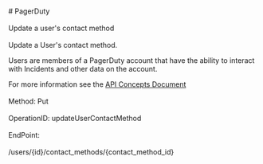 <br>#     PagerDuty</br>
<br>Update a user's contact method</br>
<br>Update a User's contact method.

Users are members of a PagerDuty account that have the ability to interact with Incidents and other data on the account.

For more information see the [API Concepts Document](../../docs/CONCEPTS.md#users)
</br>
<br>Method: Put</br>
<br>OperationID: updateUserContactMethod</br>
<br>EndPoint:</br>
<br>/users/{id}/contact_methods/{contact_method_id}</br>
